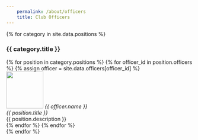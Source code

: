 ```yaml
---
    permalink: /about/officers
    title: Club Officers
---
```


<div>
  {% for category in site.data.positions %}
    <h3>{{ category.title }}</h3>
    <div class="row is-flex">
      {% for position in category.positions %}
        {% for officer_id in position.officers %}
          {% assign officer = site.data.officers[officer_id] %}
          <div class="col-lg-2 col-md-3 col-sm-4 col-xs-6">
            <img height="100" width="100" alt="" src="/images/leaders/{{ officer.photo | default: 'beaver.jpg'}}"/>
            <em>{{ officer.name }}<br/>
            {{ position.title }}<br/></em>
            {{ position.description }}
          </div>
        {% endfor %}
      {% endfor %}
    </div>
  {% endfor %}
</div>
